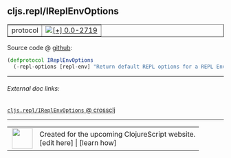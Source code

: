 ## cljs.repl/IReplEnvOptions



 <table border="1">
<tr>
<td>protocol</td>
<td><a href="https://github.com/cljsinfo/cljs-api-docs/tree/0.0-2719"><img valign="middle" alt="[+] 0.0-2719" title="Added in 0.0-2719" src="https://img.shields.io/badge/+-0.0--2719-lightgrey.svg"></a> </td>
</tr>
</table>









Source code @ [github](https://github.com/clojure/clojurescript/blob/r3291/src/main/clojure/cljs/repl.cljc#L103-L104):

```clj
(defprotocol IReplEnvOptions
  (-repl-options [repl-env] "Return default REPL options for a REPL Env"))
```

<!--
Repo - tag - source tree - lines:

 <pre>
clojurescript @ r3291
└── src
    └── main
        └── clojure
            └── cljs
                └── <ins>[repl.cljc:103-104](https://github.com/clojure/clojurescript/blob/r3291/src/main/clojure/cljs/repl.cljc#L103-L104)</ins>
</pre>

-->

---



###### External doc links:

[`cljs.repl/IReplEnvOptions` @ crossclj](http://crossclj.info/fun/cljs.repl/IReplEnvOptions.html)<br>

---

 <table>
<tr><td>
<img valign="middle" align="right" width="48px" src="http://i.imgur.com/Hi20huC.png">
</td><td>
Created for the upcoming ClojureScript website.<br>
[edit here] | [learn how]
</td></tr></table>

[edit here]:https://github.com/cljsinfo/cljs-api-docs/blob/master/cljsdoc/cljs.repl/IReplEnvOptions.cljsdoc
[learn how]:https://github.com/cljsinfo/cljs-api-docs/wiki/cljsdoc-files

<!--

This information was too distracting to show to readers, but I'll leave it
commented here since it is helpful to:

- pretty-print the data used to generate this document
- and show how to retrieve that data



The API data for this symbol:

```clj
{:ns "cljs.repl",
 :name "IReplEnvOptions",
 :type "protocol",
 :full-name-encode "cljs.repl/IReplEnvOptions",
 :source {:code "(defprotocol IReplEnvOptions\n  (-repl-options [repl-env] \"Return default REPL options for a REPL Env\"))",
          :title "Source code",
          :repo "clojurescript",
          :tag "r3291",
          :filename "src/main/clojure/cljs/repl.cljc",
          :lines [103 104]},
 :methods [{:name "-repl-options",
            :signature ["[repl-env]"],
            :docstring "Return default REPL options for a REPL Env"}],
 :full-name "cljs.repl/IReplEnvOptions",
 :history [["+" "0.0-2719"]]}

```

Retrieve the API data for this symbol:

```clj
;; from Clojure REPL
(require '[clojure.edn :as edn])
(-> (slurp "https://raw.githubusercontent.com/cljsinfo/cljs-api-docs/catalog/cljs-api.edn")
    (edn/read-string)
    (get-in [:symbols "cljs.repl/IReplEnvOptions"]))
```

-->
